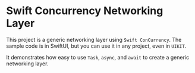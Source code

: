 # Swift Concurrency Networking Layer

This project is a generic networking layer using `Swift ConCurrency`. The sample code is in SwiftUI, but you can use it in any project, even in `UIKIT`.

It demonstrates how easy to use `Task`, `async`, and `await` to create a generic networking layer.
